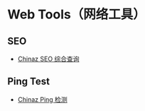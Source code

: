 # Web Tools（网络工具）

## SEO
* [Chinaz SEO 综合查询](https://seo.chinaz.com/)

## Ping Test
* [Chinaz Ping 检测](https://ping.chinaz.com/)
